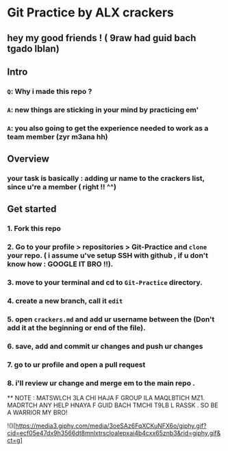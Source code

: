 # Git Practice by ALX crackers

## hey my good friends ! ( 9raw had guid bach tgado lblan)

## Intro

### `Q`: Why i made this repo ?
### `A`: new things are sticking in your mind by practicing em'
### `A`: you also going to get the experience needed to work as a team member (zyr m3ana hh)

## Overview

### your task is basically : adding ur name to the crackers list, since u're a member ( right !! ^^)

## Get started

### 1. Fork this repo

### 2. Go to your profile > repositories > Git-Practice and `clone` your repo. ( i assume u've setup SSH with github , if u don't know how : GOOGLE IT BRO !!).  

### 3. move to your terminal and cd to `Git-Practice` directory. 

### 4. create a new branch, call it `edit` 

### 5. open `crackers.md` and add ur username between the  (Don't add it at the beginning or end of the file).

### 6. save, add and commit ur changes and push ur changes 

### 7. go to ur profile and open a pull request

### 8. i'll review ur change and merge em to the main repo .

** NOTE : MATSWLCH 3LA CHI HAJA F GROUP ILA MAQLBTICH MZ1. MADRTCH ANY HELP HNAYA F GUID BACH TMCHI T9LB L RASSK . SO BE A WARRIOR MY BRO!

!()[https://media3.giphy.com/media/3oeSAz6FqXCKuNFX6o/giphy.gif?cid=ecf05e47dx9h3566dt8mnlxtrscloalepxai4b4cxx65znb3&rid=giphy.gif&ct=g]
